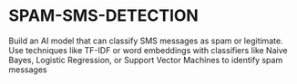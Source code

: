 # SPAM-SMS-DETECTION
Build an AI model that can classify SMS messages as spam or legitimate. Use techniques like TF-IDF or word embeddings with classifiers like Naive Bayes, Logistic Regression, or Support Vector  Machines to identify spam messages
